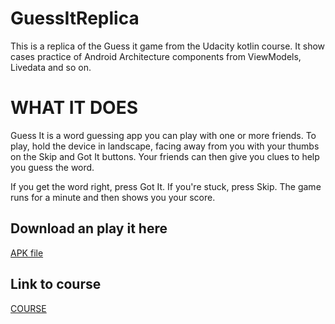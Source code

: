 # GuessItReplica
This is a replica of the Guess it game from the Udacity kotlin course. It show cases practice of Android Architecture components from ViewModels, Livedata and so on.

# WHAT IT DOES
Guess It is a word guessing app you can play with one or more friends. To play, hold the device in landscape, facing away from you with your thumbs on the Skip and Got It buttons. Your friends can then give you clues to help you guess the word.

If you get the word right, press Got It. If you're stuck, press Skip. The game runs for a minute and then shows you your score.

## Download an play it here
[APK file](https://drive.google.com/open?id=1CqXo14686kB7WUME4qdxShMAEvf7GUtE)

## Link to course
[COURSE](https://classroom.udacity.com/courses/ud9012/lessons/da3967cc-ba85-4045-bb46-dea1c770fb8b/concepts/b3af9969-f665-4ae0-bf97-789a08d5fa5c)